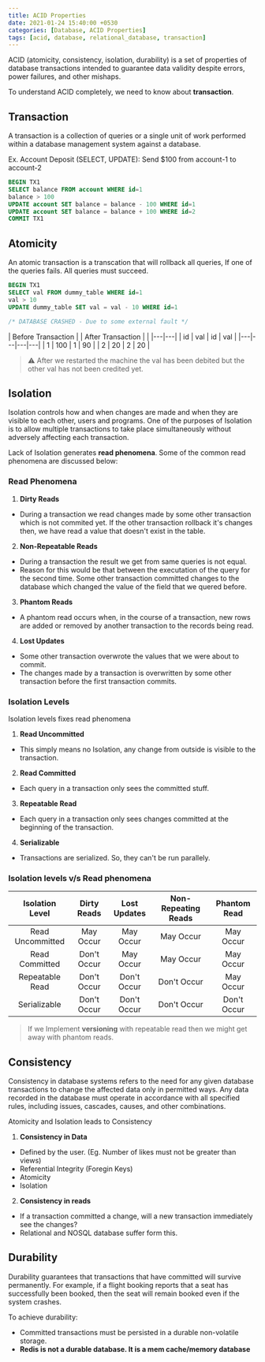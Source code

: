 ```yaml
---
title: ACID Properties
date: 2021-01-24 15:40:00 +0530
categories: [Database, ACID Properties]
tags: [acid, database, relational_database, transaction]
---
```


ACID (atomicity, consistency, isolation, durability) is a set of properties of database transactions intended to guarantee data validity despite errors, power failures, and other mishaps. 

To understand ACID completely, we need to know about **transaction**.

## Transaction
A transaction is a collection of queries or a single unit of work performed within a database management system against a database.

Ex. Account Deposit (SELECT, UPDATE): Send $100 from account-1 to account-2

```sql
BEGIN TX1
SELECT balance FROM account WHERE id=1
balance > 100
UPDATE account SET balance = balance - 100 WHERE id=1
UPDATE account SET balance = balance + 100 WHERE id=2
COMMIT TX1
```

## Atomicity

An atomic transaction is a transcation that will rollback all queries, If one of the queries fails. All queries must succeed.

```sql
BEGIN TX1
SELECT val FROM dummy_table WHERE id=1
val > 10
UPDATE dummy_table SET val = val - 10 WHERE id=1

/* DATABASE CRASHED - Due to some external fault */
```

| Before Transaction | | After Transaction | |
|---|---|
| id | val | id | val |
|---|---|---|---|
| 1  | 100  | 1 | 90 |
| 2  | 20  | 2 | 20 |

> :warning: After we restarted the machine the val has been debited but the other val has not been credited yet.


## Isolation

Isolation controls how and when changes are made and when they are visible to each other, users and programs. One of the purposes of Isolation is to allow multiple transactions to take place simultaneously without adversely affecting each transaction.

Lack of Isolation generates **read phenomena**. Some of the common read phenomena are discussed below:

### Read Phenomena

1. **Dirty Reads**
- During a transaction we read changes made by some other transaction which is not commited yet. If the other transaction rollback it's changes then, we have read a value that doesn't exist in the table.

2. **Non-Repeatable Reads**
- During a transaction the result we get from same queries is not equal.
- Reason for this would be that between the executation of the query for the second time. Some other transaction committed changes to the database which changed the value of the field that we quered before.

3. **Phantom Reads**
- A phantom read occurs when, in the course of a transaction, new rows are added or removed by another transaction to the records being read.

4. **Lost Updates**
- Some other transaction overwrote the values that we were about to commit.
- The changes made by a transaction is overwritten by some other transaction before the first transaction commits.

### Isolation Levels

Isolation levels fixes read phenomena

1. **Read Uncommitted**
- This simply means no Isolation, any change from outside is visible to the transaction.

2. **Read Committed**
- Each query in a transaction only sees the committed stuff.

3. **Repeatable Read**
- Each query in a transaction only sees changes committed at the beginning of the transaction.

4. **Serializable**
- Transactions are serialized. So, they can't be run parallely.

### Isolation levels v/s Read phenomena

| **Isolation Level** | **Dirty Reads** | **Lost Updates** | **Non-Repeating Reads** | **Phantom Read** |
|:-------------------:|:---------------:|:----------------:|:-----------------------:|:----------------:|
| Read Uncommitted    | May Occur       | May Occur        | May Occur               | May Occur        |
| Read Committed      | Don't Occur     | May Occur        | May Occur               | May Occur        |
| Repeatable Read     | Don't Occur     | Don't Occur      | Don't Occur             | May Occur        |
| Serializable        | Don't Occur     | Don't Occur      | Don't Occur             | Don't Occur      |

> If we Implement **versioning** with repeatable read then we might get away with phantom reads.

## Consistency

Consistency in database systems refers to the need for any given database transactions to change the affected data only in permitted ways. Any data recorded in the database must operate in accordance with all specified rules, including issues, cascades, causes, and other combinations.

Atomicity and Isolation leads to Consistency

1. **Consistency in Data**
- Defined by the user. (Eg. Number of likes must not be greater than views)
- Referential Integrity (Foregin Keys)
- Atomicity
- Isolation

2. **Consistency in reads**
- If a transaction committed a change, will a new transaction immediately see the changes?
- Relational and NOSQL database suffer form this.

## Durability

Durability guarantees that transactions that have committed will survive permanently. For example, if a flight booking reports that a seat has successfully been booked, then the seat will remain booked even if the system crashes.

To achieve durability: 
- Committed transactions must be persisted in a durable non-volatile storage.
- **Redis is not a durable database. It is a mem cache/memory database**